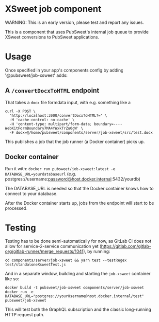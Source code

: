 # XSweet job component

WARNING: This is an early version, please test and report any issues.

This is a component that uses PubSweet's internal job queue to provide XSweet conversions to PubSweet applications.

# Usage

Once specified in your app's components config by adding '@pubsweet/job-xsweet' adds:

## A `/convertDocxToHTML` endpoint

That takes a `docx` file formdata input, with e.g. something like a

```
curl -X POST \
  'http://localhost:3000/convertDocxToHTML?=' \
  -H 'cache-control: no-cache' \
  -H 'content-type: multipart/form-data; boundary=----WebKitFormBoundary7MA4YWxkTrZu0gW' \
  -F docx=@/home/pubsweet/components/server/job-xsweet/src/test.docx
```

This publishes a job that the job runner (a Docker container) picks up.

## Docker container

Run it with: `docker run pubsweet/job-xsweet:latest -e DATABASE_URL=yourdatabaseurl` (e.g. postgres://username:password@host.docker.internal:5432/yourdb)

The DATABASE_URL is needed so that the Docker container knows how to connect to your database.

After the Docker container starts up, jobs from the endpoint will start to be processed.

# Testing

Testing has to be done semi-automatically for now, as GitLab CI does not allow for service-2-service communication yet (https://gitlab.com/gitlab-org/gitlab-runner/merge_requests/1041), by running:

```
cd components/server/job-xsweet && yarn test --testRegex test/standaloneXsweetTest.js
```

And in a separate window, building and starting the `job-xsweet` container like so:

```
docker build -t pubsweet/job-xsweet components/server/job-xsweet
docker run -e DATABASE_URL="postgres://yourUsername@host.docker.internal/test" pubsweet/job-xsweet
```

This will test both the GraphQL subscription and the classic long-running HTTP request path.
